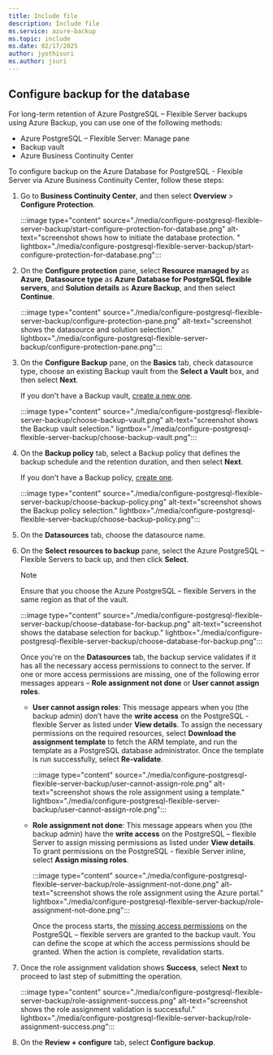 ```yaml
---
title: Include file
description: Include file
ms.service: azure-backup
ms.topic: include
ms.date: 02/17/2025
author: jyothisuri
ms.author: jsuri
---
```


## Configure backup  for the database

For long-term retention of Azure PostgreSQL – Flexible Server backups using Azure Backup, you can use one of the following methods:

- Azure PostgreSQL – Flexible Server: Manage pane
- Backup vault
- Azure Business Continuity Center

To configure backup on the Azure Database for PostgreSQL - Flexible Server via Azure Business Continuity Center, follow these steps:

1. Go to **Business Continuity Center**, and then select **Overview** > **Configure Protection**.

   :::image type="content" source="./media/configure-postgresql-flexible-server-backup/start-configure-protection-for-database.png" alt-text="screenshot shows how to initiate the database protection. " lightbox="./media/configure-postgresql-flexible-server-backup/start-configure-protection-for-database.png":::

2. On the **Configure protection** pane, select **Resource managed by** as **Azure**, **Datasource type** as **Azure Database for PostgreSQL flexible servers**, and **Solution details** as **Azure Backup**, and then select **Continue**.

   :::image type="content" source="./media/configure-postgresql-flexible-server-backup/configure-protection-pane.png" alt-text="screenshot shows the datasource and solution selection." lightbox="./media/configure-postgresql-flexible-server-backup/configure-protection-pane.png":::

3. On the **Configure Backup** pane, on the **Basics** tab, check datasource type, choose an existing Backup vault from the **Select a Vault** box, and then select **Next**.

   If you don't have a Backup vault, [create a new one](create-manage-backup-vault.md#create-a-backup-vault). 

   :::image type="content" source="./media/configure-postgresql-flexible-server-backup/choose-backup-vault.png" alt-text="screenshot shows the Backup vault selection." ligntbox="./media/configure-postgresql-flexible-server-backup/choose-backup-vault.png":::
         
4. On the **Backup policy** tab, select a Backup policy that defines the backup schedule and the retention duration, and then select **Next**.

   If you don't have a Backup policy, [create one](backup-azure-database-postgresql-flex.md#create-a-backup-policy).

   :::image type="content" source="./media/configure-postgresql-flexible-server-backup/choose-backup-policy.png" alt-text="screenshot shows the Backup policy selection." lightbox="./media/configure-postgresql-flexible-server-backup/choose-backup-policy.png":::

5. On the **Datasources** tab, choose the datasource name.
6. On the  **Select resources to backup** pane, select the Azure PostgreSQL – Flexible Servers to back up, and then click **Select**.

   >[!Note]
   >Ensure that you choose the Azure PostgreSQL – flexible Servers in the same region as that of the vault.

   :::image type="content" source="./media/configure-postgresql-flexible-server-backup/choose-database-for-backup.png" alt-text="screenshot shows the database selection for backup." lightbox="./media/configure-postgresql-flexible-server-backup/choose-database-for-backup.png":::

   Once you're on the **Datasources** tab,  the backup service validates if it has all the necessary access permissions to connect to the server. If one or more access permissions are missing, one of the following  error messages appears – **Role assignment not done** or **User cannot assign roles**.

   - **User cannot assign roles**: This message appears when you (the backup admin) don’t have the **write access** on the PostgreSQL - flexible Server as listed under **View details**. To assign the necessary permissions on the required resources, select **Download the assignment template** to fetch the ARM template,  and run the template as a PostgreSQL database administrator. Once the template is run successfully, select **Re-validate**.

     :::image type="content" source="./media/configure-postgresql-flexible-server-backup/user-cannot-assign-role.png" alt-text="screenshot shows the role assignment using a template." lightbox="./media/configure-postgresql-flexible-server-backup/user-cannot-assign-role.png":::

   - **Role assignment not done**: This message appears when you (the backup admin) have the **write access** on the PostgreSQL – flexible Server to assign missing permissions as listed under **View details**. To grant permissions on the PostgreSQL - flexible Server inline, select **Assign missing roles**. 

     :::image type="content" source="./media/configure-postgresql-flexible-server-backup/role-assignment-not-done.png" alt-text="screenshot shows the role assignment using the Azure portal." lightbox="./media/configure-postgresql-flexible-server-backup/role-assignment-not-done.png":::

     Once the process starts, the [missing access permissions](backup-azure-database-postgresql-overview.md#azure-backup-authentication-with-the-postgresql-server) on the PostgreSQL – flexible servers are granted to the backup vault. You can define the scope at which the access permissions should be granted. When the action is complete, revalidation starts.
 
7. Once the role assignment validation shows **Success**,  select **Next** to proceed to last step of submitting the operation.

   :::image type="content" source="./media/configure-postgresql-flexible-server-backup/role-assignment-success.png" alt-text="screenshot shows the role assignment validation is successful." lightbox="./media/configure-postgresql-flexible-server-backup/role-assignment-success.png":::

8. On the **Review + configure** tab, select **Configure backup**.